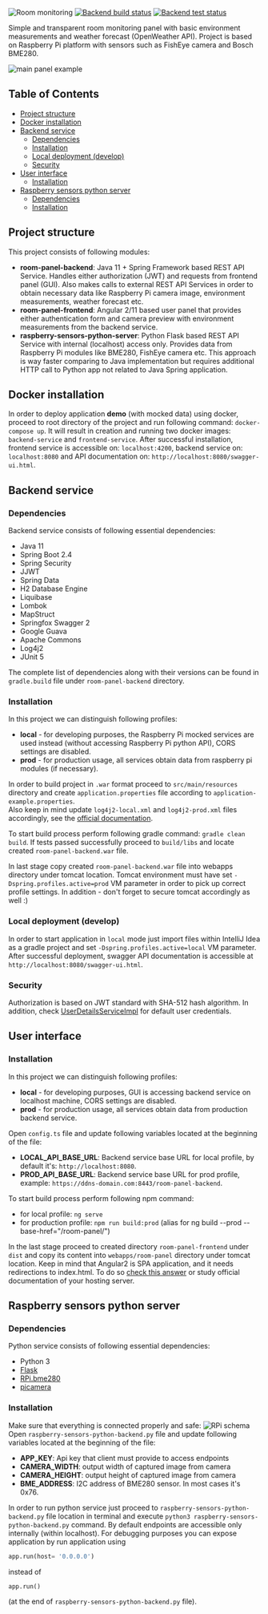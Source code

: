 ![Room monitoring](./_example/logo.png)
[![Backend build status](https://github.com/LukaszBlasiak/smart-home/workflows/backend-build/badge.svg)](https://github.com/LukaszBlasiak/smart-home/actions)
[![Backend test status](https://github.com/LukaszBlasiak/smart-home/workflows/backend-test/badge.svg)](https://github.com/LukaszBlasiak/smart-home/actions)

Simple and transparent room monitoring panel with basic environment measurements and weather forecast (OpenWeather API). 
Project is based on Raspberry Pi platform with sensors such as FishEye camera and Bosch BME280.

![main panel example](./_example/preview.png)


## Table of Contents
- [Project structure](#project-structure)
- [Docker installation](#docker-installation)
- [Backend service](#backend-service)
  - [Dependencies](#dependencies)
  - [Installation](#installation)
  - [Local deployment (develop)](#local-deployment-develop)
  - [Security](#security)
- [User interface](#user-interface)
  - [Installation](#installation)
- [Raspberry sensors python server](#raspberry-sensors-python-server)
  - [Dependencies](#dependencies)
  - [Installation](#installation)

## Project structure

This project consists of following modules:
* **room-panel-backend**: Java 11 + Spring Framework based REST API Service. Handles either authorization (JWT) and requests from 
  frontend panel (GUI). Also makes calls to external REST API Services in order to obtain necessary data like Raspberry 
  Pi camera image, environment measurements, weather forecast etc.
* **room-panel-frontend**:  Angular 2/11 based user panel that provides either authentication form and camera 
  preview with environment measurements from the backend service.
* **raspberry-sensors-python-server**: Python Flask based REST API Service with internal (localhost) access only. Provides data 
 from Raspberry Pi modules like BME280, FishEye camera etc. This approach is way faster comparing to Java implementation 
  but requires additional HTTP call to Python app not related to Java Spring application.

## Docker installation
In order to deploy application <b>demo</b> (with mocked data) using docker, proceed to root directory of the project and run following command: 
`docker-compose up`. It will result in creation and running two docker images: `backend-service` and `frontend-service`. 
After successful installation, frontend service is accessible on: `localhost:4200`, backend service on: `localhost:8080`
and API documentation on: `http://localhost:8080/swagger-ui.html`.

## Backend service
### Dependencies
Backend service consists of following essential dependencies:
* Java 11
* Spring Boot 2.4
* Spring Security
* JJWT
* Spring Data
* H2 Database Engine
* Liquibase
* Lombok
* MapStruct
* Springfox Swagger 2
* Google Guava
* Apache Commons
* Log4j2
* JUnit 5

The complete list of dependencies along with their versions can be found in `gradle.build` file under 
`room-panel-backend` directory.
### Installation
In this project we can distinguish following profiles:
* **local** - for developing purposes, the Raspberry Pi mocked services are used instead (without accessing Raspberry Pi 
  python API), CORS settings are disabled.
* **prod** - for production usage, all services obtain data from raspberry pi modules (if necessary).  

In order to build project in `.war` format proceed to `src/main/resources` directory and create `application.properties` 
file according to `application-example.properties`.  
Also keep in mind update `log4j2-local.xml` and `log4j2-prod.xml` files accordingly, see the 
[official documentation](https://logging.apache.org/log4j/2.x/manual/configuration.html).

To start build process perform following gradle command: `gradle clean build`. If tests passed successfully proceed to
`build/libs` and locate created `room-panel-backend.war` file.

In last stage copy created `room-panel-backend.war` file into webapps directory under tomcat location. Tomcat environment must have set 
`-Dspring.profiles.active=prod` VM parameter in order to pick up correct profile settings. In addition - don't forget to
secure tomcat accordingly as well :)

### Local deployment (develop)
In order to start application in `local` mode just import files within IntelliJ Idea as a gradle project and set
`-Dspring.profiles.active=local` VM parameter. After successful deployment, swagger API documentation is accessible at
`http://localhost:8080/swagger-ui.html`.
### Security
Authorization is based on JWT standard with SHA-512 hash algorithm. In addition, check 
[UserDetailsServiceImpl](room-panel-backend/src/main/java/pl/blasiak/security/service/UserDetailsServiceImpl.java)
for default user credentials.

## User interface
### Installation
In this project we can distinguish following profiles:
* **local** - for developing purposes, GUI is accessing backend service on localhost machine, CORS settings are disabled.
* **prod** - for production usage, all services obtain data from production backend service.

Open `config.ts` file and update following variables located at the beginning of the file:
* **LOCAL_API_BASE_URL**: Backend service base URL for local profile, by default it's: `http://localhost:8080`.
* **PROD_API_BASE_URL**: Backend service base URL for prod profile, example: `https://ddns-domain.com:8443/room-panel-backend`.

To start build process perform following npm command: 
* for local profile: `ng serve`
* for production profile: `npm run build:prod` (alias for ng build --prod --base-href="/room-panel/")

In the last stage proceed to created directory `room-panel-frontend` under `dist` and copy its content into `webapps/room-panel` directory 
under tomcat location. Keep in mind that Angular2 is SPA application, and it needs redirections to index.html. To do so
[check this answer](https://stackoverflow.com/a/39482787) or study official documentation of your hosting server. 

## Raspberry sensors python server
### Dependencies
Python service consists of following essential dependencies:
* Python 3
* [Flask](https://pypi.org/project/Flask/)
* [RPi.bme280](https://pypi.org/project/RPi.bme280/)
* [picamera](https://pypi.org/project/picamera/)
### Installation
Make sure that everything is connected properly and safe:
![RPi schema](./_example/schema.png)
Open `raspberry-sensors-python-backend.py` file and update following variables located at the beginning of the file:
* **APP_KEY**: Api key that client must provide to access endpoints 
* **CAMERA_WIDTH**: output width of captured image from camera
* **CAMERA_HEIGHT**: output height of captured image from camera
* **BME_ADDRESS**: I2C address of BME280 sensor. In most cases it's 0x76.

In order to run python service just proceed to `raspberry-sensors-python-backend.py` file location in terminal and execute 
`python3 raspberry-sensors-python-backend.py` command.
By default endpoints are accessible only internally (within localhost). For debugging purposes you can expose 
application by run application using 
```python
app.run(host= '0.0.0.0')
```
instead of 
```python
app.run()
```
 (at the end of `raspberry-sensors-python-backend.py` file).
